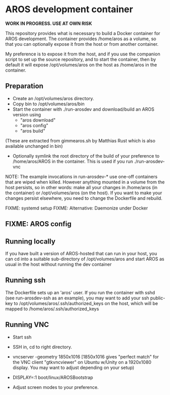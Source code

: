 
# AROS development container #

**WORK IN PROGRESS. USE AT OWN RISK**


This repository provides what is necessary to build a Docker container for AROS development.
The container provides /home/aros as a volume, so that you can optionally expose it from the host
or from another container.

My preference is to expose it from the host, and if you use the companion script to set up
the source repository, and to start the container, then by default it will expose /opt/volumes/aros
on the host as /home/aros in the container.

## Preparation ##

 * Create an /opt/volumes/aros directory.
 * Copy bin to /opt/volumes/aros/bin
 * Start the container with ./run-arosdev and download/build an AROS version using
   * "aros download"
   * "aros config"
   * "aros build"
 
(These are extracted from gimmearos.sh by Matthias Rust which is also available unchanged in
bin)

 * Optionally symlink the root directory of the build of your preference to /home/aros/AROS in
   the container. This is used if you run ./run-arosdev-vnc
   
NOTE: The example invocations in run-arosdev-* use one-off containers that are wiped when killed.
However anything mounted in a volume from the host persists, so in other words: make all your changes
in /home/aros (in the container) or /opt/volumes/aros (on the host). If you want to make your
changes persist elsewhere, you need to change the Dockerfile and rebuild.


FIXME: systemd setup
FIXME: Alternative: Daemonize under Docker


## FIXME: AROS config ##

## Running locally ##

If you have built a version of AROS-hosted that can run in your host, you can cd into a suitable
sub-directory of /opt/volumes/aros and start AROS as usual in the host without running the dev container


## Running ssh ##

The Dockerfile sets up an 'aros' user. If you run the container with sshd (see run-arosdev-ssh as an
example), you may want to add your ssh public-key to /opt/volumes/aros/.ssh/authorized_keys on the
host, which will be mapped to /home/aros/.ssh/authorized_keys


## Running VNC ##

 * Start ssh
 
 * SSH in, cd to right directory.
 * vncserver -geometry 1850x1016 [1850x1016 gives "perfect match" for the VNC client "gtkvncviewer" on
   Ubuntu w/Unity on a 1920x1080 display. You may want to adjust depending on your setup)
 * DISPLAY=:1 boot/linux/AROSBootstrap
 * Adjust screen modes to your preference.

